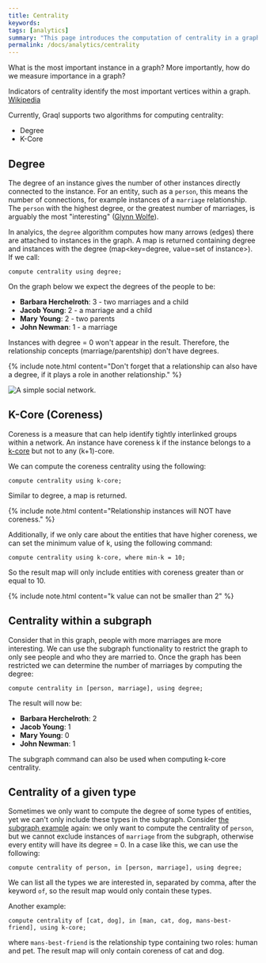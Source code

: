 ```yaml
---
title: Centrality
keywords:
tags: [analytics]
summary: "This page introduces the computation of centrality in a graph."
permalink: /docs/analytics/centrality
---
```


What is the most important instance in a graph?
More importantly, how do we measure importance in a graph?

Indicators of centrality identify the most important vertices within a graph.
[Wikipedia](https://en.wikipedia.org/wiki/Centrality)

Currently, Graql supports two algorithms for computing centrality:

- Degree
- K-Core

## Degree

The degree of an instance gives the number of other instances directly connected to the instance.
For an entity, such as a `person`, this means the number of connections,
for example instances of a `marriage` relationship.
The `person` with the highest degree, or the greatest number of marriages, is arguably the most "interesting"
([Glynn Wolfe](https://en.wikipedia.org/wiki/Glynn_Wolfe)).

In analyics, the `degree` algorithm computes how many arrows (edges) there are attached to instances in the graph.
A map is returned containing degree and instances with the degree (map<key=degree, value=set of instance>). If we call:

```graql
compute centrality using degree;
```

On the graph below we expect the degrees of the people to be:

- **Barbara Herchelroth**: 3 - two marriages and a child
- **Jacob Young**: 2 - a marriage and a child
- **Mary Young**: 2 - two parents
- **John Newman**: 1 - a marriage

Instances with degree = 0 won't appear in the result. Therefore, the relationship concepts
(marriage/parentship) don't have degrees.

{% include note.html content="Don't forget that a relationship can also have a degree,
if it plays a role in another relationship." %}

![A simple social network.](/images/analytics_degree_full.png)

## K-Core (Coreness)

Coreness is a measure that can help identify tightly interlinked groups within a network.
An instance have coreness k if the instance belongs to a
[k-core](<https://en.wikipedia.org/wiki/Degeneracy_(graph_theory)#k-Cores>) but not to any
(k+1)-core.

We can compute the coreness centrality using the following:

```graql
compute centrality using k-core;
```

Similar to degree, a map is returned.

{% include note.html content="Relationship instances will NOT have coreness." %}

Additionally, if we only care about the entities that have higher coreness, we can set the minimum value of k,
using the following command:

```graql
compute centrality using k-core, where min-k = 10;
```

So the result map will only include entities with coreness greater than or equal to 10.

{% include note.html content="k value can not be smaller than 2" %}

## Centrality within a subgraph

Consider that in this graph, people with more marriages are more interesting.
We can use the subgraph functionality to restrict the graph to only see people and who they are married to.
Once the graph has been restricted we can determine the number of marriages by computing the degree:

```graql
compute centrality in [person, marriage], using degree;
```

The result will now be:

- **Barbara Herchelroth**: 2
- **Jacob Young**: 1
- **Mary Young**: 0
- **John Newman**: 1

The subgraph command can also be used when computing k-core centrality.

## Centrality of a given type

Sometimes we only want to compute the degree of some types of entities,
yet we can't only include these types in the subgraph.
Consider [the subgraph example](/images/analytics_degree_full.png) again:
we only want to compute the centrality of `person`,
but we cannot exclude instances of `marriage` from the subgraph,
otherwise every entity will have its degree = 0.
In a case like this, we can use the following:

```graql
compute centrality of person, in [person, marriage], using degree;
```

We can list all the types we are interested in, separated by comma, after the keyword `of`,
so the result map would only contain these types.

Another example:

```graql-test-ignore
compute centrality of [cat, dog], in [man, cat, dog, mans-best-friend], using k-core;
```

where `mans-best-friend` is the relationship type containing two roles: human and pet.
The result map will only contain coreness of cat and dog.
